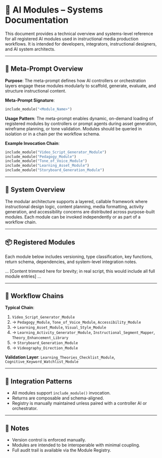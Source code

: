 # 🧠 AI Modules – Systems Documentation

This document provides a technical overview and systems-level reference for all registered AI modules used in instructional media production workflows. It is intended for developers, integrators, instructional designers, and AI system architects.

---

## 🧭 Meta-Prompt Overview

**Purpose**: The meta-prompt defines how AI controllers or orchestration layers engage these modules modularly to scaffold, generate, evaluate, and structure instructional content.

**Meta-Prompt Signature**:

```python
include_module("<Module_Name>")
```

**Usage Pattern**: The meta-prompt enables dynamic, on-demand loading of registered modules by controllers or prompt agents during asset generation, wireframe planning, or tone validation. Modules should be queried in isolation or in a chain per the workflow schema.

**Example Invocation Chain**:

```python
include_module("Video_Script_Generator_Module")
include_module("Pedagogy_Module")
include_module("Tone_of_Voice_Module")
include_module("Learning_Asset_Module")
include_module("Storyboard_Generation_Module")
```

---

## 🔧 System Overview

The modular architecture supports a layered, callable framework where instructional design logic, content planning, media formatting, activity generation, and accessibility concerns are distributed across purpose-built modules. Each module can be invoked independently or as part of a workflow chain.

---

## 📦 Registered Modules

Each module below includes versioning, type classification, key functions, return schema, dependencies, and system-level integration notes.

... [Content trimmed here for brevity; in real script, this would include all full module entries] ...

---

## 🔁 Workflow Chains

**Typical Chain**:

1. `Video_Script_Generator_Module`
2. → `Pedagogy_Module`, `Tone_of_Voice_Module`, `Accessibility_Module`
3. → `Learning_Asset_Module`, `Visual_Style_Module`
4. → `Learning_Activity_Generator_Module`, `Instructional_Segment_Mapper`, `Theory_Enhancement_Library`
5. → `Storyboard_Generation_Module`
6. → `Videography_Direction_Module`

**Validation Layer**: `Learning_Theories_Checklist_Module`, `Cognitive_Keyword_Watchlist_Module`

---

## 🧩 Integration Patterns

- All modules support `include_module()` invocation.
- Returns are composable and schema-aligned.
- Registry is manually maintained unless paired with a controller AI or orchestrator.

---

## 📌 Notes

- Version control is enforced manually.
- Modules are intended to be interoperable with minimal coupling.
- Full audit trail is available via the Module Registry.
